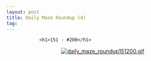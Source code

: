```yaml
---
layout: post
title: Daily Maze Roundup (4)
tag: 
---
```



                <h1>151 - #200</h1>
<div style="text-align: center;"><a href='/uploads/daily_maze_roundup151200.gif' title='daily_maze_roundup151200.gif'><img src='/uploads/daily_maze_roundup151200.thumbnail.gif' alt='daily_maze_roundup151200.gif' /></a></div>
            
